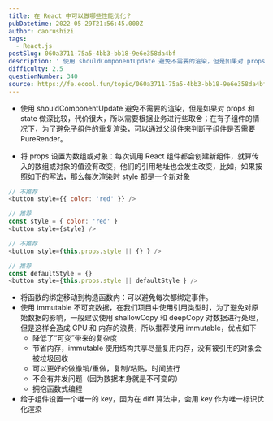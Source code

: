 ```yaml
---
title: 在 React 中可以做哪些性能优化？
pubDatetime: 2022-05-29T21:56:45.000Z
author: caorushizi
tags:
  - React.js
postSlug: 060a3711-75a5-4bb3-bb18-9e6e358da4bf
description: ' 使用 shouldComponentUpdate 避免不需要的渲染，但是如果对 props 和 state 做深比较，代价很大，所以需要根据业务进行些取舍；在有子组件的情况下，为了避免子组件的重复渲染，可以通过父组件来判断子组件是否需要 PureRender。 将 props 设置为数组或对象：每次调用 React 组件都会创建新组件，就算传入的数组或对象的值没有改变，他们的引用地址也会发生改变'
difficulty: 2.5
questionNumber: 340
source: https://fe.ecool.fun/topic/060a3711-75a5-4bb3-bb18-9e6e358da4bf
---
```


* 使用 shouldComponentUpdate 避免不需要的渲染，但是如果对 props 和 state 做深比较，代价很大，所以需要根据业务进行些取舍；在有子组件的情况下，为了避免子组件的重复渲染，可以通过父组件来判断子组件是否需要 PureRender。

* 将 props 设置为数组或对象：每次调用 React 组件都会创建新组件，就算传入的数组或对象的值没有改变，他们的引用地址也会发生改变，比如，如果按照如下的写法，那么每次渲染时 style 都是一个新对象

```react.js
// 不推荐
<button style={{ color: 'red' }} />

// 推荐
const style = { color: 'red' }
<button style={style} />

// 不推荐
<button style={this.props.style || {} } />  

// 推荐
const defaultStyle = {}
<button style={this.props.style || defaultStyle } />   
```

* 将函数的绑定移动到构造函数内：可以避免每次都绑定事件。
* 使用 immutable 不可变数据，在我们项目中使用引用类型时，为了避免对原始数据的影响，一般建议使用 shallowCopy 和 deepCopy 对数据进行处理，但是这样会造成 CPU 和 内存的浪费，所以推荐使用 immutable，优点如下
	* 降低了“可变”带来的复杂度
	* 节省内存，immutable 使用结构共享尽量复用内存，没有被引用的对象会被垃圾回收
	* 可以更好的做撤销/重做，复制/粘贴，时间旅行
	* 不会有并发问题（因为数据本身就是不可变的）
	* 拥抱函数式编程
* 给子组件设置一个唯一的 key，因为在 diff 算法中，会用 key 作为唯一标识优化渲染

